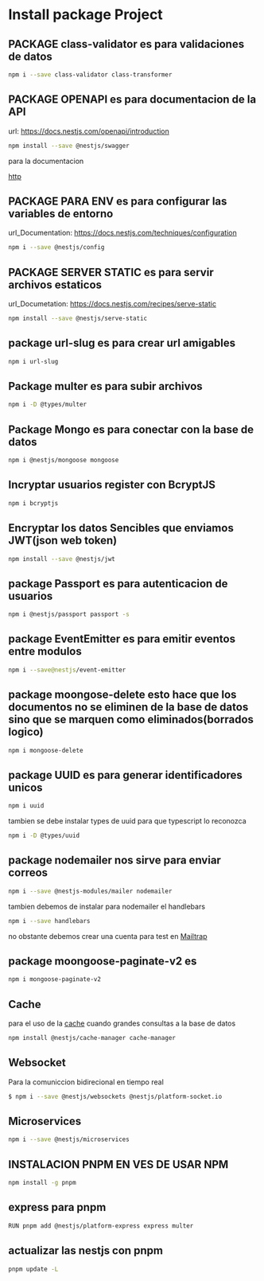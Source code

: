 # Install package Project

## PACKAGE class-validator es para validaciones de datos 
```sh
npm i --save class-validator class-transformer
```
## PACKAGE OPENAPI es para documentacion de la API
url: https://docs.nestjs.com/openapi/introduction
```sh
npm install --save @nestjs/swagger
```
para la documentacion

[http](http://localhost:3000/Documentation)

## PACKAGE PARA ENV es para configurar las variables de entorno
url_Documentation: https://docs.nestjs.com/techniques/configuration
```sh
npm i --save @nestjs/config
```
## PACKAGE SERVER STATIC es para servir archivos estaticos
url_Documetation: https://docs.nestjs.com/recipes/serve-static
```sh
npm install --save @nestjs/serve-static
```

## package url-slug es para crear url amigables

```sh
npm i url-slug
```
## Package multer es para subir archivos
```sh
npm i -D @types/multer
```
## Package Mongo es para conectar con la base de datos
```sh
npm i @nestjs/mongoose mongoose
```

## Incryptar usuarios register con BcryptJS
```sh
npm i bcryptjs
```
## Encryptar los datos Sencibles que enviamos JWT(json web token)

```sh
npm install --save @nestjs/jwt
```

## package Passport es para autenticacion de usuarios
```sh
npm i @nestjs/passport passport -s
```

## package EventEmitter es para emitir eventos entre modulos 
```sh
npm i --save@nestjs/event-emitter
```
## package moongose-delete esto hace que los documentos no se eliminen de la base de datos sino que se marquen como eliminados(borrados logico)
```sh
npm i mongoose-delete
```
## package UUID es para generar identificadores unicos
```sh
npm i uuid
```
tambien se debe instalar types de uuid para que typescript lo reconozca
```sh
npm i -D @types/uuid
```
## package nodemailer nos sirve para enviar  correos
``` sh
npm i --save @nestjs-modules/mailer nodemailer
```
tambien debemos de instalar para nodemailer el handlebars 

```sh
npm i --save handlebars
```
no obstante debemos crear una cuenta para test en  [Mailtrap](https://mailtrap.io/)

## package moongoose-paginate-v2   es 

```sh
npm i mongoose-paginate-v2
```

## Cache
para el uso de la [cache](https://docs.nestjs.com/techniques/caching) cuando grandes consultas a la base de datos 

```sh
npm install @nestjs/cache-manager cache-manager
```
##  Websocket
Para la comuniccion bidirecional en tiempo real

```sh
$ npm i --save @nestjs/websockets @nestjs/platform-socket.io
```

## Microservices

```sh
npm i --save @nestjs/microservices
```

## INSTALACION PNPM EN VES DE USAR NPM
```sh
npm install -g pnpm
```
## express para pnpm
```sh
RUN pnpm add @nestjs/platform-express express multer

```

## actualizar las nestjs  con pnpm
```sh
pnpm update -L
```